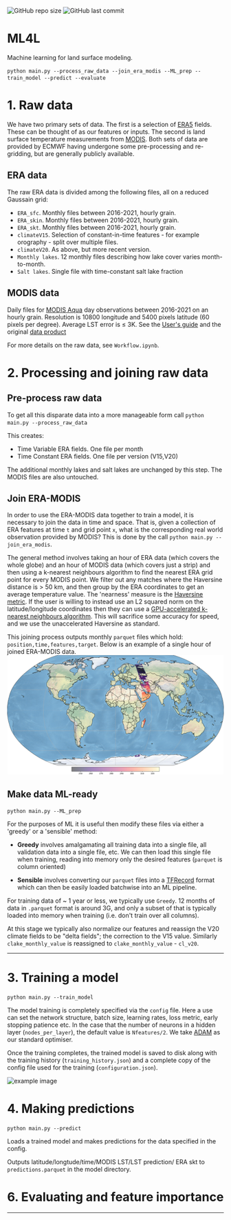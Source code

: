 ![GitHub repo size](https://img.shields.io/github/repo-size/tomkimpson/ML4L) ![GitHub last commit](https://img.shields.io/github/last-commit/tomkimpson/ML4L)
# ML4L

Machine learning for land surface modeling.


```
python main.py --process_raw_data --join_era_modis --ML_prep --train_model --predict --evaluate
```



# 1. Raw data

We have two primary sets of data. The first is a selection of [ERA5](https://www.ecmwf.int/en/forecasts/datasets/reanalysis-datasets/era5) fields. These can be thought of as our features or inputs. The second is land surface temperature measurements from [MODIS](https://modis.gsfc.nasa.gov/about/). Both sets of data are provided by ECMWF having undergone some pre-processing and re-gridding, but are generally publicly available.   


## ERA data

The raw ERA data is divided among the following files, all on a reduced Gaussain grid:

* `ERA_sfc`.  Monthly files between 2016-2021, hourly grain.
* `ERA_skin`. Monthly files between 2016-2021, hourly grain.
* `ERA_skt`.  Monthly files between 2016-2021, hourly grain.
* `climateV15`. Selection of constant-in-time features - for example orography - split over multiple files.
* `climateV20`. As above, but more recent version.
* `Monthly lakes`. 12 monthly files describing how lake cover varies month-to-month.
* `Salt lakes`. Single file with time-constant salt lake fraction


## MODIS data

Daily files for [MODIS Aqua](https://aqua.nasa.gov/) day observations between 2016-2021 on an hourly grain. Resolution is 10800 longitude and 5400 pixels latitude (60 pixels per degree). Average LST error is $\le$ 3K. 
See the [User's guide](https://lpdaac.usgs.gov/documents/715/MOD11_User_Guide_V61.pdf) and the original [data product](https://developers.google.com/earth-engine/datasets/catalog/MODIS_006_MYD11A1)


For more details on the raw data, see `Workflow.ipynb`.


# 2. Processing and joining raw data

## Pre-process raw data

To get all this disparate data into a more manageable form call `python main.py --process_raw_data`

This creates:
* Time Variable ERA fields. One file per month
* Time Constant ERA fields. One file per version (V15,V20)

The additional monthly lakes and salt lakes are unchanged by this step. The MODIS files are also untouched.

## Join ERA-MODIS
In order to use the ERA-MODIS data together to train a model, it is necessary to join the data in time and space. That is, given a collection of ERA features at time `t` and grid point `x`, what is the corresponding real world observation provided by MODIS? This is done by the call `python main.py --join_era_modis`.

The general method involves taking an hour of ERA data (which covers the whole globe) and an hour of MODIS data (which covers just a strip) and then using a k-nearest neighbours algorithm to find the nearest ERA grid point for every MODIS point. We filter out any matches where the Haversine distance is > 50 km, and then group by the ERA coordinates to get an average temperature value. The 'nearness' measure is the [Haversine metric](https://en.wikipedia.org/wiki/Haversine_formula). If the user is willing to instead use an L2 squared norm on the latitude/longitude coordinates then they can use a [GPU-accelerated k-nearest neighbours algorithm](https://github.com/facebookresearch/faiss). This will sacrifice some accuracy for speed, and we use the unaccelerated Haversine as standard. 

This joining process outputs monthly `parquet` files which hold: `position,time,features,target`. Below is an example of a single hour of joined ERA-MODIS data.    
![example image](notebooks/media/example_joining_strip.png "Title")

## Make data ML-ready

`python main.py --ML_prep`

For the purposes of ML it is useful then modify these files via either a 'greedy' or a 'sensible' method:

* **Greedy** involves amalgamating all training data into a single file, all validation data into a single file, etc. We can then load this single file when training, reading into memory only the desired features (`parquet` is column oriented)

* **Sensible** involves converting our `parquet` files into a [TFRecord](https://www.tensorflow.org/tutorials/load_data/tfrecord) format which can then be easily loaded batchwise into an ML pipeline.

For training data of ~ 1 year or less, we typically use `Greedy`. 12 months of data in `.parquet` format is around 3G, and only a subset of that is typically loaded into memory when training (i.e. don't train over all columns). 

At this stage we typically also normalize our features and reassign the V20 climate fields to be "delta fields"; the correction to the V15 value. Similarly `clake_monthly_value` is reassigned to `clake_monthly_value` - `cl_v20`.

---

# 3. Training a model

`python main.py --train_model`

The model training is completely specified via the `config` file. Here a use can set the network structure, batch size, learning rates, loss metric, early stopping patience etc.
In the case that the number of neurons in a hidden layer (`nodes_per_layer`), the default value is `Nfeatures/2`. We take [ADAM](https://arxiv.org/abs/1412.6980) as our standard optimiser. 

Once the training completes, the trained model is saved to disk along with the training history (`training_history.json`) and a complete copy of the config file used for the training (`configuration.json`).

![example image](notebooks/media/ERA_prediction_error.png "Title")


# 4. Making predictions

`python main.py --predict`

Loads a trained model and makes predictions for the data specified in the config.

Outputs latitude/longtude/time/MODIS LST/LST prediction/ ERA skt to `predictions.parquet` in the model directory.


# 6. Evaluating and feature importance




---
